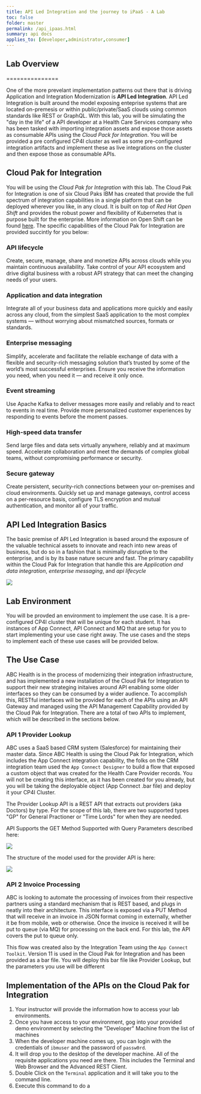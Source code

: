 ```yaml
---
title: API Led Integration and the journey to iPaaS - A Lab
toc: false
folder: master
permalink: /api_ipaas.html
summary: api docs
applies_to: [developer,administrator,consumer]
---
```


## Lab Overview
===============

One of the more prevelant implementation patterns out there that is driving Application and Integration Modernization is **API Led Integration**.  API Led Integration is built around the model exposing enteprise systems that are located on-premesis or within public/private/SaaS clouds using common standards like REST or GraphQL.  With this lab, you will be simulating the "day in the life" of a API developer at a Health Care Services company who has been tasked with importing integration assets and expose those assets as consumable APIs using the *Cloud Pack for Integration*.  You will be provided a pre configured CP4I cluster as well as some pre-configured integration artifacts and implement these as live integrations on the cluster and then expose those as consumable APIs.

## Cloud Pak for Integration

You will be using the *Cloud Pak for Integration* with this lab.  The Cloud Pak for Integration is one of six Cloud Paks IBM has created that provide the full spectrum of integration capabilities in a single platform that can be deployed wherever you like, in any cloud.  It is built on top of *Red Hat Open Shift* and provides the robust power and flexibility of Kubernetes that is purpose built for the enterprise.  More information on Open Shift can be found [here](https://www.openshift.com/).  The specific capabilities of the Cloud Pak for Integration are provided succintly for you below:


### API lifecycle

Create, secure, manage, share and monetize APIs across clouds while you maintain continuous availability. Take control of your API ecosystem and drive digital business with a robust API strategy that can meet the changing needs of your users.

### Application and data integration

Integrate all of your business data and applications more quickly and easily across any cloud, from the simplest SaaS application to the most complex systems — without worrying about mismatched sources, formats or standards.

### Enterprise messaging

Simplify, accelerate and facilitate the reliable exchange of data with a flexible and security-rich messaging solution that’s trusted by some of the world’s most successful enterprises. Ensure you receive the information you need, when you need it — and receive it only once.

### Event streaming

Use Apache Kafka to deliver messages more easily and reliably and to react to events in real time. Provide more personalized customer experiences by responding to events before the moment passes.

### High-speed data transfer

Send large files and data sets virtually anywhere, reliably and at maximum speed. Accelerate collaboration and meet the demands of complex global teams, without compromising performance or security.

### Secure gateway

Create persistent, security-rich connections between your on-premises and cloud environments. Quickly set up and manage gateways, control access on a per-resource basis, configure TLS encryption and mutual authentication, and monitor all of your traffic.


## API Led Integration Basics

The basic premise of API Led Integration is based around the exposure of the valuable technical assets to innovate and reach into new areas of business, but do so in a fashion that is minimally disruptive to the enterprise, and is by its base nature secure and fast.  The primary capability within the Cloud Pak for Integration that handle this are *Application and data integration*, *enterprise messaging*, and *api lifecycle*

![](api_led1.png)



## Lab Environment

You will be provded an environment to implement the use case.  It is a pre-configured CP4I cluster that will be unique for each student.  It has instances of App Connect, API Connect and MQ that are setup for you to start implementing your use case right away.  The use cases and the steps to implement each of these use cases will be provided below.

## The Use Case

ABC Health is in the process of modernizing their integration infrastructure, and has implemented a new installation of the Cloud Pak for Integration to support their new strateging initaives around API enabling some older interfaces so they can be consumed by a wider audience.  To accomplish this, RESTful interfaces will be provided for each of the APIs using an API Gateway and managed using the API Management Capability provided by the Cloud Pak for Integration. There are a total of two APIs to implement, which will be described in the sections below.

### API 1 Provider Lookup

ABC uses a SaaS based CRM system (Salesforce) for maintaining their master data.  Since ABC Health is using the Cloud Pak for Integration, which includes the App Connect integration capability, the folks on the CRM integration team used the `App Connect Designer` to build a flow that exposed a custom object that was created for the Health Care Provider records.  You will not be creating this interface, as it has been created for you already, but you will be taking the deployable object (App Connect .bar file) and deploy it your CP4I Cluster. 

The Provider Lookup API is a REST API that extracts out providers (aka Doctors) by type.  For the scope of this lab, there are two supported types "GP" for General Practioner or "Time Lords" for when they are needed.

API Supports the GET Method Supported with Query Parameters described here:

![](model2.png)

The structure of the model used for the provider API is here:

![](model1.png)

### API 2 Invoice Processing

ABC is looking to automate the processing of invoices from their respective partners using a standard mechanism that is REST based, and plugs in neatly into their architecture.  This interface is exposed via a PUT Method that will receive in an invoice in JSON format coming in externally, whether it be from mobile, web or otherwise.  Once the invoice is received it will be put to queue (via MQ) for processing on the back end.  For this lab, the API covers the put to queue only.

This flow was created also by the Integration Team using the `App Connect Toolkit`.  Version 11 is used in the Cloud Pak for Integration and has been provided as a bar file.  You will deploy this bar file like Provider Lookup, but the parameters you use will be different

## Implementation of the APIs on the Cloud Pak for Integration

1. Your instructor will provide the information how to access your lab environments.
2. Once you have access to your environment, gog into your provided demo environment by selecting the "Developer" Machine from the list of machines
3. When the developer machine comes up, you can login with the credentials of `ibmuser` and the password of `passw0rd`.
4. It will drop you to the desktop of the developer machine.  All of the requisite applications you need are there.  This includes the Terminal and Web Browser and the Advanced REST Client.
5. Double Click on the `Terminal` application and it will take you to the command line.
6. Execute this command to do a 

